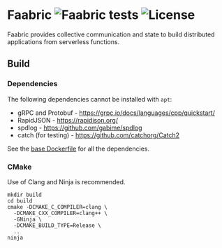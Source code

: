 # Faabric ![Faabric tests](https://github.com/Shillaker/faabric/workflows/Tests/badge.svg) ![License](https://img.shields.io/github/license/Shillaker/faabric.svg)

Faabric provides collective communication and state to build distributed 
applications from serverless functions. 

## Build

### Dependencies

The following dependencies cannot be installed with `apt`:

- gRPC and Protobuf - https://grpc.io/docs/languages/cpp/quickstart/ 
- RapidJSON - https://rapidjson.org/
- spdlog - https://github.com/gabime/spdlog
- catch (for testing) - https://github.com/catchorg/Catch2 

See the [base Dockerfile](docker/base.dockerfile) for all the dependencies.

### CMake

Use of Clang and Ninja is recommended.

```
mkdir build
cd build
cmake -DCMAKE_C_COMPILER=clang \
  -DCMAKE_CXX_COMPILER=clang++ \
  -GNinja \
  -DCMAKE_BUILD_TYPE=Release \
  ..
ninja
```
